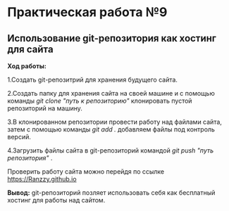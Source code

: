 # Практическая работа №9

## Использование git-репозитория как хостинг для сайта

**Ход работы:**

1.Создать  git-репозитрий для хранения будущего сайта.

2.Создать папку для хранения сайта на своей машине и с помощью команды *git clone "путь к репозиторию"* клонировать пустой репозиторий на машину.

3.В клонированном репозитории провести работу над файлами сайта, затем с помощью команды *git add .* добавляем файлы под контроль версий.

4.Загрузить файлы сайта в git-репозиторий командой *git push "путь репозитория"* .

Проверить работу сайта можно перейдя по ссылке <https://Ranzzy.github.io>

**Вывод:** git-репозиторий позляет использовать себя как бесплатный хостинг для работы над сайтом.